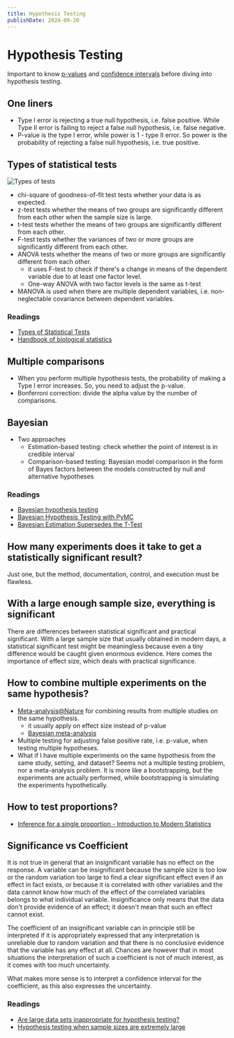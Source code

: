 ```yaml
---
title: Hypothesis Testing
publishDate: 2024-09-20
---
```


# Hypothesis Testing

Important to know [p-values](p-values.md) and [confidence intervals](confidence-intervals.md) before diving into hypothesis testing.

## One liners

- Type I error is rejecting a true null hypothesis, i.e. false positive. While Type II error is failing to reject a false null hypothesis, i.e. false negative.
- P-value is the type I error, while power is 1 - type II error. So power is the probability of rejecting a false null hypothesis, i.e. true positive.

## Types of statistical tests

![Types of tests](https://www.statsols.com/hs-fs/hubfs/Master-Images/Blog-Images/2019/what-statistical-test-to-use/What-statistical-test-to-use.png?width=733&name=What-statistical-test-to-use.png)

- chi-square of goodness-of-fit test tests whether your data is as expected.
- z-test tests whether the means of two groups are significantly different from each other when the sample size is large.
- t-test tests whether the means of two groups are significantly different from each other.
- F-test tests whether the variances of two or more groups are significantly different from each other.
- ANOVA tests whether the means of two or more groups are significantly different from each other.
  - it uses F-test to check if there's a change in means of the dependent variable due to at least one factor level.
  - One-way ANOVA with two factor levels is the same as t-test
- MANOVA is used when there are multiple dependent variables, i.e. non-neglectable covariance between dependent variables.

### Readings

- [Types of Statistical Tests](https://www.statsols.com/articles/types-of-statistical-tests)
- [Handbook of biological statistics](http://www.biostathandbook.com/testchoice.html)

## Multiple comparisons

- When you perform multiple hypothesis tests, the probability of making a Type I error increases. So, you need to adjust the p-value.
- Bonferroni correction: divide the alpha value by the number of comparisons.

## Bayesian

- Two approaches
  - Estimation-based testing: check whether the point of interest is in credible interval
  - Comparison-based testing: Bayesian model comparison in the form of Bayes factors between the models constructed by null and alternative hypotheses

### Readings

- [Bayesian hypothesis testing](https://michael-franke.github.io/intro-data-analysis/ch-03-07-hypothesis-testing-Bayes.html)
- [Bayesian Hypothesis Testing with PyMC](https://austinrochford.com/posts/2013-05-17-bayesian-hypothesis-testing-with-pymc.html)
- [Bayesian Estimation Supersedes the T-Test](https://www.pymc.io/projects/examples/en/latest/case_studies/BEST.html)

## How many experiments does it take to get a statistically significant result?

Just one, but the method, documentation, control, and execution must be flawless.

## With a large enough sample size, everything is significant

There are differences between statistical significant and practical significant. With a large sample size that usually obtained in modern days, a statistical significant test might be meaningless because even a tiny difference would be caught given enormous evidence. Here comes the importance of effect size, which deals with practical significance.

## How to combine multiple experiments on the same hypothesis?

- [Meta-analysis@Nature](https://www.nature.com/articles/s41598-021-86465-y) for combining results from multiple studies on the same hypothesis.
  - it usually apply on effect size instead of p-value
  - [Bayesian meta-analysis](https://www.niss.org/sites/default/files/Ghosh-NISS-2011-talk4in1.pdf)
- Multiple testing for adjusting false positive rate, i.e. p-value, when testing multiple hypotheses.
- What if I have multiple experiments on the same hypothesis from the same study, setting, and dataset? Seems not a multiple testing problem, nor a meta-analysis problem. It is more like a bootstrapping, but the experiments are actually performed, while bootstrapping is simulating the experiments hypothetically.

## How to test proportions?

- [Inference for a single proportion - Introduction to Modern Statistics](https://openintro-ims.netlify.app/inference-one-prop)

## Significance vs Coefficient

It is not true in general that an insignificant variable has no effect on the response. A variable can be insignificant because the sample size is too low or the random variation too large to find a clear significant effect even if an effect in fact exists, or because it is correlated with other variables and the data cannot know how much of the effect of the correlated variables belongs to what individual variable. Insignificance only means that the data don't provide evidence of an effect; it doesn't mean that such an effect cannot exist.

The coefficient of an insignificant variable can in principle still be interpreted if it is appropriately expressed that any interpretation is unreliable due to random variation and that there is no conclusive evidence that the variable has any effect at all. Chances are however that in most situations the interpretation of such a coefficient is not of much interest, as it comes with too much uncertainty.

What makes more sense is to interpret a confidence interval for the coefficient, as this also expresses the uncertainty.

### Readings

- [Are large data sets inappropriate for hypothesis testing?](https://stats.stackexchange.com/questions/2516/are-large-data-sets-inappropriate-for-hypothesis-testing)
- [Hypothesis testing when sample sizes are extremely large](https://www.reddit.com/r/statistics/comments/10ywamd/q_hypothesis_testing_when_sample_sizes_are/)
